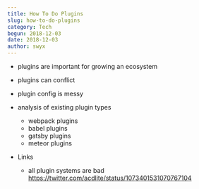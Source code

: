 ```yaml
---
title: How To Do Plugins
slug: how-to-do-plugins
category: Tech
begun: 2018-12-03
date: 2018-12-03
author: swyx
---
```


- plugins are important for growing an ecosystem
- plugins can conflict
- plugin config is messy
- analysis of existing plugin types

  - webpack plugins
  - babel plugins
  - gatsby plugins
  - meteor plugins

- Links
  - all plugin systems are bad https://twitter.com/acdlite/status/1073401531070767104
